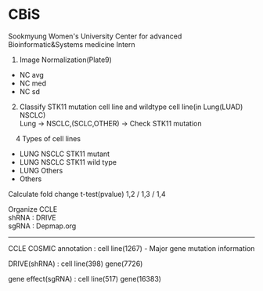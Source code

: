 # CBiS
Sookmyung Women's University Center for advanced Bioinformatic&amp;Systems medicine Intern

1. Image Normalization(Plate9)
- NC avg
- NC med
- NC sd

2. Classify STK11 mutation cell line and wildtype cell line(in Lung(LUAD) NSCLC)<br>
Lung → NSCLC,(SCLC,OTHER) → Check STK11 mutation

&nbsp;&nbsp;&nbsp;&nbsp;4 Types of cell lines
- LUNG NSCLC STK11 mutant
- LUNG NSCLC STK11 wild type
- LUNG Others
- Others

Calculate fold change t-test(pvalue)
1,2 / 1,3 / 1,4

Organize CCLE <br>
shRNA : DRIVE<br>
sgRNA : Depmap.org<br>

------------------------
CCLE COSMIC annotation : cell line(1267) - Major gene mutation information

DRIVE(shRNA) : cell line(398) gene(7726)

gene effect(sgRNA) : cell line(517) gene(16383)

